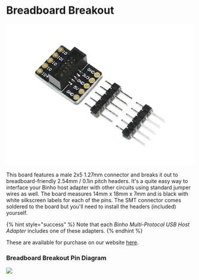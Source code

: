 # Breadboard Breakout

![](<../../.gitbook/assets/image (7).png>)

This board features a male 2x5 1.27mm connector and breaks it out to breadboard-friendly 2.54mm / 0.1in pitch headers. It's a quite easy way to interface your Binho host adapter with other circuits using standard jumper wires as well. The board measures 14mm x 18mm x 7mm and is black with white silkscreen labels for each of the pins. The SMT connector comes soldered to the board but you'll need to install the headers (included) yourself.

{% hint style="success" %}
Note that each _Binho Multi-Protocol USB Host Adapter_ includes one of these adapters.
{% endhint %}

These are available for purchase on our website [here](https://binho.io/collections/accessories/products/breadboard-breakout).

### Breadboard Breakout Pin Diagram

![](../../.gitbook/assets/20200619\_nova\_pinouts.png)
